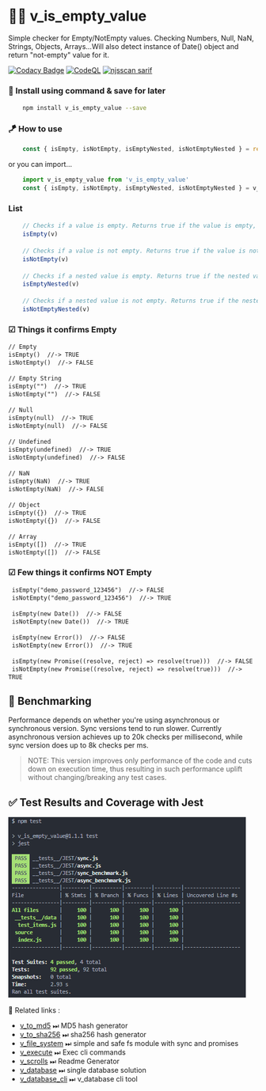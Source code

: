 # 👨‍💻 v_is_empty_value

Simple checker for Empty/NotEmpty values. Checking Numbers, Null, NaN, Strings, Objects, Arrays...Will also detect instance of Date() object and return "not-empty" value for it.

[![Codacy Badge](https://api.codacy.com/project/badge/Grade/c7b2d814ac52490cbd96320824a4cea8)](https://app.codacy.com/gh/V-core9/v_is_empty_value?utm_source=github.com&utm_medium=referral&utm_content=V-core9/v_is_empty_value&utm_campaign=Badge_Grade_Settings)
[![CodeQL](https://github.com/V-core9/v_is_empty_value/actions/workflows/codeql.yml/badge.svg)](https://github.com/V-core9/v_is_empty_value/actions/workflows/codeql.yml)
[![njsscan sarif](https://github.com/V-core9/v_is_empty_value/actions/workflows/njsscan.yml/badge.svg)](https://github.com/V-core9/v_is_empty_value/actions/workflows/njsscan.yml)

### 🔩 Install using command &  save for later

```sh
    npm install v_is_empty_value --save
```

### 🪁 How to use

```js
    const { isEmpty, isNotEmpty, isEmptyNested, isNotEmptyNested } = require("v_is_empty_value")
```

or you can import...

```js
    import v_is_empty_value from 'v_is_empty_value'
    const { isEmpty, isNotEmpty, isEmptyNested, isNotEmptyNested } = v_is_empty_value
```

### List

```js
    // Checks if a value is empty. Returns true if the value is empty, else false.
    isEmpty(v) 

    // Checks if a value is not empty. Returns true if the value is not empty, else false.
    isNotEmpty(v)

    // Checks if a nested value is empty. Returns true if the nested value is empty, else false.
    isEmptyNested(v)

    // Checks if a nested value is not empty. Returns true if the nested value is not empty, else false.
    isNotEmptyNested(v)
```

### ☑ Things it confirms Empty

    // Empty
    isEmpty()  //-> TRUE
    isNotEmpty()  //-> FALSE

    // Empty String
    isEmpty("")  //-> TRUE
    isNotEmpty("")  //-> FALSE

    // Null
    isEmpty(null)  //-> TRUE
    isNotEmpty(null)  //-> FALSE

    // Undefined
    isEmpty(undefined)  //-> TRUE
    isNotEmpty(undefined)  //-> FALSE

    // NaN
    isEmpty(NaN)  //-> TRUE
    isNotEmpty(NaN)  //-> FALSE

    // Object
    isEmpty({})  //-> TRUE
    isNotEmpty({})  //-> FALSE

    // Array
    isEmpty([])  //-> TRUE
    isNotEmpty([])  //-> FALSE

### ☑ Few things it confirms NOT Empty

     isEmpty("demo_password_123456")  //-> FALSE
     isNotEmpty("demo_password_123456")  //-> TRUE

     isEmpty(new Date())  //-> FALSE
     isNotEmpty(new Date())  //-> TRUE

     isEmpty(new Error())  //-> FALSE
     isNotEmpty(new Error())  //-> TRUE

     isEmpty(new Promise((resolve, reject) => resolve(true)))  //-> FALSE
     isNotEmpty(new Promise((resolve, reject) => resolve(true)))  //-> TRUE

## 🚀 Benchmarking

Performance depends on whether you're using asynchronous or synchronous version. Sync versions tend to run slower.
Currently asynchronous version achieves up to 20k checks per millisecond, while sync version does up to 8k checks per ms.
> NOTE: This version improves only performance of the code and cuts down on execution time, thus resulting in such performance uplift without changing/breaking any test cases.

## ✅ Test Results and Coverage with Jest

![v_is_empty_value Node Module Test and Coverage with Jest](./!~Docs~!/coverage.png)

📑 Related links :

* [v_to_md5](https://www.npmjs.com/package/v_to_md5) ⏭ MD5 hash generator
* [v_to_sha256](https://www.npmjs.com/package/v_to_sha256) ⏭ sha256 hash generator
* [v_file_system](https://www.npmjs.com/package/v_file_system) ⏭ simple and safe fs module with sync and promises
* [v_execute](https://www.npmjs.com/package/v_execute) ⏭ Exec cli commands
* [v_scrolls](https://www.npmjs.com/package/v_scrolls) ⏭ Readme Generator
* [v_database](https://www.npmjs.com/package/v_database) ⏭ single database solution
* [v_database_cli](https://www.npmjs.com/package/v_database_cli) ⏭ v_database cli tool

